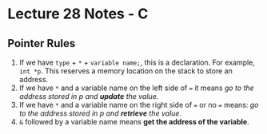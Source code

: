 # Lecture 28 Notes - C

## Pointer Rules

1. If we have `type` + `*` + `variable name;`, this is a declaration. For example, `int *p`. This reserves a memory location on the stack to store an address.
1. If we have `*` and a variable name on the left side of `=` it means _go to the address stored in p and **update** the value_. 
1. If we have `*` and a variable name on the right side of `=` or no `=` means: _go to the address stored in p and **retrieve** the value_. 
1. `&` followed by a variable name means **get the address of the variable**.

